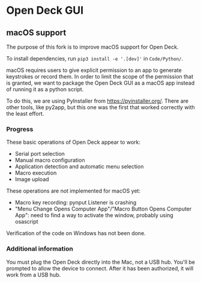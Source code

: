 # Open Deck GUI

## macOS support

The purpose of this fork is to improve macOS support for Open Deck.

To install dependencies, run `pip3 install -e '.[dev]'` in `Code/Python/`.

macOS requires users to give explicit permission to an app to generate keystrokes or record them. In order to limit the scope of the permission that is granted, we want to package the Open Deck GUI as a macOS app instead of running it as a python script. 

To do this, we are using PyInstaller from <https://pyinstaller.org/>. There are other tools, like py2app, but this one was the first that worked correctly with the least effort. 

### Progress

These basic operations of Open Deck appear to work:
* Serial port selection
* Manual macro configuration
* Application detection and automatic menu selection
* Macro execution
* Image upload

These operations are not implemented for macOS yet:
* Macro key recording: pynput Listener is crashing
* "Menu Change Opens Computer App"/"Macro Button Opens Computer App": need to find a way to activate the window, probably using osascript

Verification of the code on Windows has not been done. 

### Additional information

You must plug the Open Deck directly into the Mac, not a USB hub. You'll be prompted to allow the device to connect. After it has been authorized, it will work from a USB hub.

